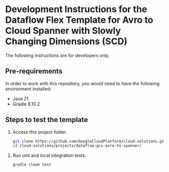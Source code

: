 # Development Instructions for the Dataflow Flex Template for Avro to Cloud Spanner with Slowly Changing Dimensions (SCD)

The following instructions are for developers only.

## Pre-requirements

In order to work with this repository, you would need to have the following
environment installed:

*   Java 21
*   Gradle 8.10.2

## Steps to test the template

1.  Access this project folder.

    ```bash
    git clone https://github.com/GoogleCloudPlatform/cloud-solutions.git
    cd cloud-solutions/projects/dataflow-gcs-avro-to-spanner/
    ```

1.  Run unit and local integration tests.

    ```bash
    gradle clean test
    ```
